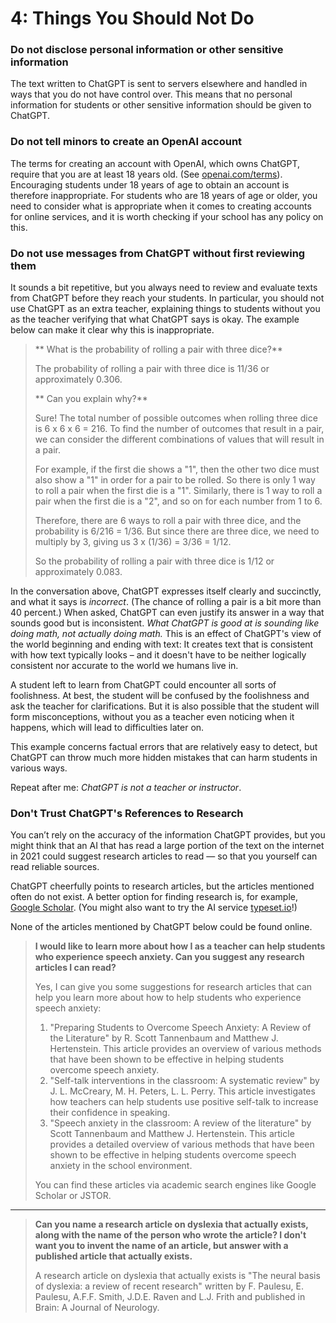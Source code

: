 # 4: Things You Should Not Do

### Do not disclose personal information or other sensitive information
The text written to ChatGPT is sent to servers elsewhere and handled in ways that you do not have control over. This means that no personal information for students or other sensitive information should be given to ChatGPT.

### Do not tell minors to create an OpenAI account
The terms for creating an account with OpenAI, which owns ChatGPT, require that you are at least 18 years old. (See [openai.com/terms][1]). Encouraging students under 18 years of age to obtain an account is therefore inappropriate. For students who are 18 years of age or older, you need to consider what is appropriate when it comes to creating accounts for online services, and it is worth checking if your school has any policy on this.

### Do not use messages from ChatGPT without first reviewing them
It sounds a bit repetitive, but you always need to review and evaluate texts from ChatGPT before they reach your students. In particular, you should not use ChatGPT as an extra teacher, explaining things to students without you as the teacher verifying that what ChatGPT says is okay. The example below can make it clear why this is inappropriate.

> ** What is the probability of rolling a pair with three dice?**
> 
> The probability of rolling a pair with three dice is 11/36 or approximately 0.306.
> 
> ** Can you explain why?**
> 
> Sure! The total number of possible outcomes when rolling three dice is 6 x 6 x 6 = 216. To find the number of outcomes that result in a pair, we can consider the different combinations of values that will result in a pair.
> 
> For example, if the first die shows a "1", then the other two dice must also show a "1" in order for a pair to be rolled. So there is only 1 way to roll a pair when the first die is a "1". Similarly, there is 1 way to roll a pair when the first die is a "2", and so on for each number from 1 to 6.
> 
> Therefore, there are 6 ways to roll a pair with three dice, and the probability is 6/216 = 1/36. But since there are three dice, we need to multiply by 3, giving us 3 x (1/36) = 3/36 = 1/12.
> 
> So the probability of rolling a pair with three dice is 1/12 or approximately 0.083.

In the conversation above, ChatGPT expresses itself clearly and succinctly, and what it says is *incorrect*. (The chance of rolling a pair is a bit more than 40 percent.) When asked, ChatGPT can even justify its answer in a way that sounds good but is inconsistent. *What ChatGPT is good at is sounding like doing math, not actually doing math.* This is an effect of ChatGPT's view of the world beginning and ending with text: It creates text that is consistent with how text typically looks – and it doesn't have to be neither logically consistent nor accurate to the world we humans live in.

A student left to learn from ChatGPT could encounter all sorts of foolishness. At best, the student will be confused by the foolishness and ask the teacher for clarifications. But it is also possible that the student will form misconceptions, without you as a teacher even noticing when it happens, which will lead to difficulties later on.

This example concerns factual errors that are relatively easy to detect, but ChatGPT can throw much more hidden mistakes that can harm students in various ways.

Repeat after me: _ChatGPT is not a teacher or instructor_.

### Don't Trust ChatGPT's References to Research
You can’t rely on the accuracy of the information ChatGPT provides, but you might think that an AI that has read a large portion of the text on the internet in 2021 could suggest research articles to read — so that you yourself can read reliable sources.

ChatGPT cheerfully points to research articles, but the articles mentioned often do not exist. A better option for finding research is, for example, [Google Scholar][2]. (You might also want to try the AI service [typeset.io][3]!)

None of the articles mentioned by ChatGPT below could be found online.

> **I would like to learn more about how I as a teacher can help students who experience speech anxiety. Can you suggest any research articles I can read?**
> 
> Yes, I can give you some suggestions for research articles that can help you learn more about how to help students who experience speech anxiety:
> 1. "Preparing Students to Overcome Speech Anxiety: A Review of the Literature" by R. Scott Tannenbaum and Matthew J. Hertenstein. This article provides an overview of various methods that have been shown to be effective in helping students overcome speech anxiety.
> 2. "Self-talk interventions in the classroom: A systematic review" by J. L. McCreary, M. H. Peters, L. L. Perry. This article investigates how teachers can help students use positive self-talk to increase their confidence in speaking.
> 3. "Speech anxiety in the classroom: A review of the literature" by Scott Tannenbaum and Matthew J. Hertenstein. This article provides a detailed overview of various methods that have been shown to be effective in helping students overcome speech anxiety in the school environment.
> 
> You can find these articles via academic search engines like Google Scholar or JSTOR.

---- 

> **Can you name a research article on dyslexia that actually exists, along with the name of the person who wrote the article? I don't want you to invent the name of an article, but answer with a published article that actually exists.**
> 
> A research article on dyslexia that actually exists is "The neural basis of dyslexia: a review of recent research" written by F. Paulesu, E. Paulesu, A.F.F. Smith, J.D.E. Raven and L.J. Frith and published in Brain: A Journal of Neurology.

[1]:	https://openai.com/terms/
[2]:	https://scholar.google.com/
[3]:	https://typeset.io/